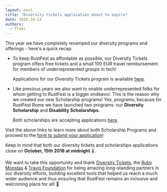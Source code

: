 ```yaml
---
layout: post
title: "Diversity tickets application about to expire"
date: 2018-10-13
authors:
  - flaki
---
```


This year we have completely revamped our diversity programs and offerings - here's a quick recap:

* To keep RustFest as affordable as possible, our Diversity Tickets program offers free tickets and a small 100 EUR travel reimbursement for members of underrepresented groups in tech!

    Applications for our Diversity Tickets program is available [here](https://diversitytickets.org/events/257).

* Like previous years we also want to enable underrepresented folks for whom getting to RustFest is a bigger endeavor. This is the reason why we created our new Scholarship programs! Yes, programs, because for RustFest Rome we have launched two programs: our <strong>Diversity Scholarship</strong> and <strong>Disability Scholarships</strong>.

    Both scholarships are accepting applications [here](https://diversitytickets.org/en/events/258).

Visit the above links to learn more about both Scholarship Programs and proceed to the [form to submit your application](https://scholarship.rustfest.eu)!

Keep in mind that both our diversity tickets and scholarships applications close on <strong>October, 15th 2018 at midnight</strong> ⏳.

We want to take this opportunity and thank [Diversity Tickets](https://diversitytickets.org), the [Ruby Monstas](https://rubymonstas.org) & [Travis Foundation](https://foundation.travis-ci.org) for being amazing long-standing partners in our diversity efforts, building excellent tools that helped us reach a much wider audience and thus ensuring that RustFest remains an inclusive and welcoming place for all! 💖
